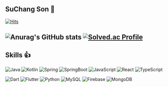 ## SuChang Son 👋
[![Hits](https://hits.seeyoufarm.com/api/count/incr/badge.svg?url=https%3A%2F%2Fgithub.com%2Fsonsuchang&count_bg=%2379C83D&title_bg=%23555555&icon=&icon_color=%23E7E7E7&title=hits&edge_flat=false)](https://hits.seeyoufarm.com)


![Anurag's GitHub stats](https://github-readme-stats.vercel.app/api?username=sonsuchang&show_icons=true&theme=dark)
[![Solved.ac Profile](http://mazassumnida.wtf/api/v2/generate_badge?boj=son336208)](https://solved.ac/son336208/)
---
## Skills	👍
![Java](https://img.shields.io/badge/Java-007396.svg?&style=for-the-badge&logo=Java&logoColor=white)
![Kotlin](https://img.shields.io/badge/Kotlin-7F52FF.svg?&style=for-the-badge&logo=Kotlin&logoColor=white)
![Spring](https://img.shields.io/badge/Spring-6DB33F.svg?&style=for-the-badge&logo=Spring&logoColor=white)
![SpringBoot](https://img.shields.io/badge/SpringBoot-6DB33F.svg?&style=for-the-badge&logo=SpringBoot&logoColor=white)
![JavaScript](https://img.shields.io/badge/JavaScript-F7DF1E.svg?&style=for-the-badge&logo=JavaScript&logoColor=white)
![React](https://img.shields.io/badge/React-61DAFB.svg?&style=for-the-badge&logo=React&logoColor=white)
![TypeScript](https://img.shields.io/badge/TypeScript-3178C6.svg?&style=for-the-badge&logo=TypeScript&logoColor=white)


![Dart](https://img.shields.io/badge/Dart-0175C2.svg?&style=for-the-badge&logo=Dart&logoColor=white)
![Flutter](https://img.shields.io/badge/Flutter-02569B.svg?&style=for-the-badge&logo=Flutter&logoColor=white)
![Python](https://img.shields.io/badge/Python-3776AB.svg?&style=for-the-badge&logo=Python&logoColor=white)
![MySQL](https://img.shields.io/badge/MySQL-4479A1.svg?&style=for-the-badge&logo=MySQL&logoColor=white)
![Firebase](https://img.shields.io/badge/Firebase-DD2C00.svg?&style=for-the-badge&logo=Firebase&logoColor=white)
![MongoDB](https://img.shields.io/badge/MongoDB-47A248.svg?&style=for-the-badge&logo=MongoDB&logoColor=white)


<!--
**sonsuchang/sonsuchang** is a ✨ _special_ ✨ repository because its `README.md` (this file) appears on your GitHub profile.
Here are some ideas to get you started:

- 🔭 I’m currently working on ...
- 🌱 I’m currently learning ...
- 👯 I’m looking to collaborate on ...
- 🤔 I’m looking for help with ...
- 💬 Ask me about ...
- 📫 How to reach me: ...
- 😄 Pronouns: ...
- ⚡ Fun fact: ...
-->
